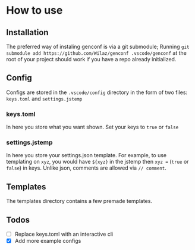 # How to use

## Installation

The preferred way of instaling genconf is via a git submodule; Running `git submodule add https://github.com/Wilaz/genconf .vscode/genconf` at the root of your project should work if you have a repo already initialized.

## Config

Configs are stored in the `.vscode/config` directory in the form of two files: `keys.toml` and `settings.jstemp`

### keys.toml

In here you store what you want shown. Set your keys to `true` or `false`

### settings.jstemp

In here you store your settings.json template. For example, to use templating on `xyz`, you would have `${xyz}` in the jstemp then `xyz =` (`true` or `false`) in keys. Unlike json, comments are allowed via `// comment`.

## Templates

The templates directory contains a few premade templates.

## Todos

- [ ] Replace keys.toml with an interactive cli
- [x] Add more example configs
